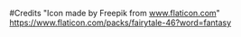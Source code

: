 
#Credits
"Icon made by Freepik from www.flaticon.com"
https://www.flaticon.com/packs/fairytale-46?word=fantasy

